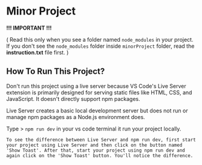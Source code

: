 # Minor Project

**!!! IMPORTANT !!!**

( Read this only when you see a folder named `node_modules` in your project. If you don't see the `node_modules` folder inside `minorProject` folder, read the **instruction.txt** file first. )

## How To Run This Project?

Don't run this project using a live server because VS Code's Live Server extension is primarily designed for serving static files like HTML, CSS, and JavaScript. It doesn't directly support npm packages.

Live Server creates a basic local development server but does not run or manage npm packages as a Node.js environment does.

Type > `npm run dev` in your vs code terminal it run your project locally. 

`To see the difference between Live Server and npm run dev, first start your project using Live Server and then click on the button named 'Show Toast'. After that, start your project using npm run dev and again click on the 'Show Toast' button. You'll notice the difference.`
